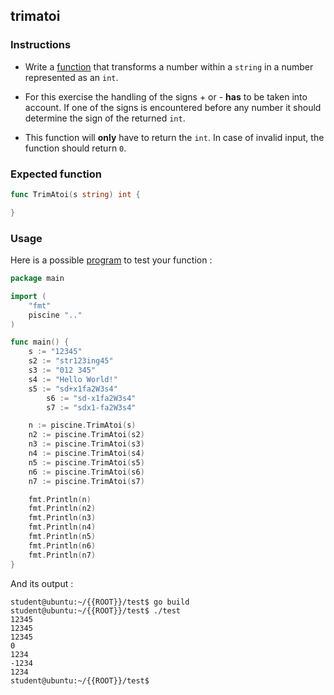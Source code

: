 ## trimatoi

### Instructions

-   Write a [function](TODO-LINK) that transforms a number within a `string` in a number represented as an `int`.

-   For this exercise the handling of the signs + or - **has** to be taken into account. If one of the signs is encountered before any number it should determine the sign of the returned `int`.

-   This function will **only** have to return the `int`. In case of invalid input, the function should return `0`.

### Expected function

```go
func TrimAtoi(s string) int {

}
```

### Usage

Here is a possible [program](TODO-LINK) to test your function :

```go
package main

import (
	"fmt"
	piscine ".."
)

func main() {
	s := "12345"
	s2 := "str123ing45"
	s3 := "012 345"
	s4 := "Hello World!"
	s5 := "sd+x1fa2W3s4"
        s6 := "sd-x1fa2W3s4"
        s7 := "sdx1-fa2W3s4"

	n := piscine.TrimAtoi(s)
	n2 := piscine.TrimAtoi(s2)
	n3 := piscine.TrimAtoi(s3)
	n4 := piscine.TrimAtoi(s4)
	n5 := piscine.TrimAtoi(s5)
	n6 := piscine.TrimAtoi(s6)
	n7 := piscine.TrimAtoi(s7)

	fmt.Println(n)
	fmt.Println(n2)
	fmt.Println(n3)
	fmt.Println(n4)
	fmt.Println(n5)
	fmt.Println(n6)
	fmt.Println(n7)
}
```

And its output :

```console
student@ubuntu:~/{{ROOT}}/test$ go build
student@ubuntu:~/{{ROOT}}/test$ ./test
12345
12345
12345
0
1234
-1234
1234
student@ubuntu:~/{{ROOT}}/test$
```
